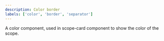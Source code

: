 ```yaml
---
description: Color border
labels: ['color', 'border', 'separator']
---
```


A color component, used in scope-card component to show the color of the scope.
